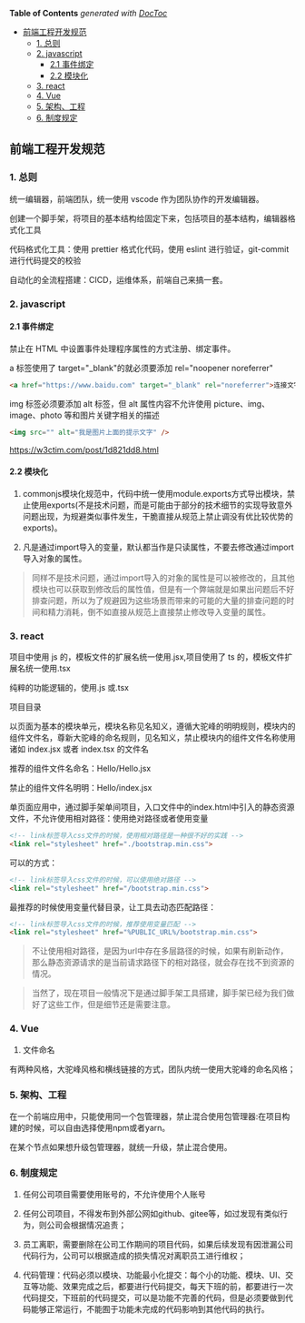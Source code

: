 <!-- START doctoc generated TOC please keep comment here to allow auto update -->
<!-- DON'T EDIT THIS SECTION, INSTEAD RE-RUN doctoc TO UPDATE -->
**Table of Contents**  *generated with [DocToc](https://github.com/thlorenz/doctoc)*

- [前端工程开发规范](#%E5%89%8D%E7%AB%AF%E5%B7%A5%E7%A8%8B%E5%BC%80%E5%8F%91%E8%A7%84%E8%8C%83)
  - [1. 总则](#1-%E6%80%BB%E5%88%99)
  - [2. javascript](#2-javascript)
    - [2.1 事件绑定](#21-%E4%BA%8B%E4%BB%B6%E7%BB%91%E5%AE%9A)
    - [2.2 模块化](#22-%E6%A8%A1%E5%9D%97%E5%8C%96)
  - [3. react](#3-react)
  - [4. Vue](#4-vue)
  - [5. 架构、工程](#5-%E6%9E%B6%E6%9E%84%E5%B7%A5%E7%A8%8B)
  - [6. 制度规定](#6-%E5%88%B6%E5%BA%A6%E8%A7%84%E5%AE%9A)

<!-- END doctoc generated TOC please keep comment here to allow auto update -->

## 前端工程开发规范

### 1. 总则

统一编辑器，前端团队，统一使用 vscode 作为团队协作的开发编辑器。

创建一个脚手架，将项目的基本结构给固定下来，包括项目的基本结构，编辑器格式化工具

代码格式化工具：使用 prettier 格式化代码，使用 eslint 进行验证，git-commit 进行代码提交的校验

自动化的全流程搭建：CICD，运维体系，前端自己来搞一套。

### 2. javascript

#### 2.1 事件绑定

禁止在 HTML 中设置事件处理程序属性的方式注册、绑定事件。

a 标签使用了 target="_blank"的就必须要添加 rel="noopener noreferrer"

```html
<a href="https://www.baidu.com" target="_blank" rel="noreferrer">连接文字</a>
```

img 标签必须要添加 alt 标签，但 alt 属性内容不允许使用 picture、img、image、photo 等和图片关键字相关的描述

```html
<img src="" alt="我是图片上面的提示文字" />
```

https://w3ctim.com/post/1d821dd8.html

#### 2.2 模块化

1. commonjs模块化规范中，代码中统一使用module.exports方式导出模块，禁止使用exports(不是技术问题，而是可能由于部分的技术细节的实现导致意外问题出现，为规避类似事件发生，干脆直接从规范上禁止调没有优比较优势的exports)。

2. 凡是通过import导入的变量，默认都当作是只读属性，不要去修改通过import导入对象的属性。

> 同样不是技术问题，通过import导入的对象的属性是可以被修改的，且其他模块也可以获取到修改后的属性值，但是有一个弊端就是如果出问题后不好排查问题，所以为了规避因为这些场景而带来的可能的大量的排查问题的时间和精力消耗，倒不如直接从规范上直接禁止修改导入变量的属性。

### 3. react

项目中使用 js 的，模板文件的扩展名统一使用.jsx,项目使用了 ts 的，模板文件扩展名统一使用.tsx

纯粹的功能逻辑的，使用.js 或.tsx

项目目录

以页面为基本的模块单元，模块名称见名知义，遵循大驼峰的明明规则，模块内的组件文件名，尊新大驼峰的命名规则，见名知义，禁止模块内的组件文件名称使用诸如 index.jsx 或者 index.tsx 的文件名

推荐的组件文件名命名：Hello/Hello.jsx

禁止的组件文件名明明：Hello/index.jsx

单页面应用中，通过脚手架单间项目，入口文件中的index.html中引入的静态资源文件，不允许使用相对路径：使用绝对路径或者使用变量

```html
<!-- link标签导入css文件的时候，使用相对路径是一种很不好的实践 -->
<link rel="stylesheet" href="./bootstrap.min.css">
```

可以的方式：

```html
<!-- link标签导入css文件的时候，可以使用绝对路径 -->
<link rel="stylesheet" href="/bootstrap.min.css">
```

最推荐的时候使用变量代替目录，让工具去动态匹配路径：

```html
<!-- link标签导入css文件的时候，推荐使用变量匹配 -->
<link rel="stylesheet" href="%PUBLIC_URL%/bootstrap.min.css">
```

> 不让使用相对路径，是因为url中存在多层路径的时候，如果有刷新动作，那么静态资源请求的是当前请求路径下的相对路径，就会存在找不到资源的情况。

> 当然了，现在项目一般情况下是通过脚手架工具搭建，脚手架已经为我们做好了这些工作，但是细节还是需要注意。

### 4. Vue

1. 文件命名

有两种风格，大驼峰风格和横线链接的方式，团队内统一使用大驼峰的命名风格；
### 5. 架构、工程

在一个前端应用中，只能使用同一个包管理器，禁止混合使用包管理器:在项目构建的时候，可以自由选择使用npm或者yarn。

在某个节点如果想升级包管理器，就统一升级，禁止混合使用。

### 6. 制度规定

1. 任何公司项目需要使用账号的，不允许使用个人账号

2. 任何公司项目，不得发布到外部公网如github、gitee等，如过发现有类似行为，则公司会根据情况追责；

3. 员工离职，需要删除在公司工作期间的项目代码，如果后续发现有因泄漏公司代码行为，公司可以根据造成的损失情况对离职员工进行维权；

4. 代码管理：代码必须以模块、功能最小化提交：每个小的功能、模块、UI、交互等功能、效果完成之后，都要进行代码提交，每天下班的前，都要进行一次代码提交，下班前的代码提交，可以是功能不完善的代码，但是必须要做到代码能够正常运行，不能囿于功能未完成的代码影响到其他代码的执行。